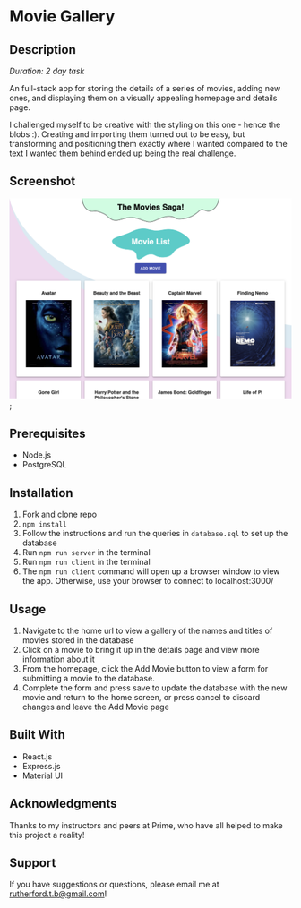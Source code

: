 # Movie Gallery

## Description

*Duration: 2 day task*

An full-stack app for storing the details of a series of movies, adding new ones, and displaying them on a visually appealing homepage and details page.

I challenged myself to be creative with the styling on this one - hence the blobs :). Creating and importing them turned out to be easy, but transforming and positioning them exactly where I wanted compared to the text I wanted them behind ended up being the real challenge.


## Screenshot

![Screenshot of movies app](./images/screenshot.png);

## Prerequisites

- Node.js
- PostgreSQL

## Installation

1. Fork and clone repo
2. `npm install`
3. Follow the instructions and run the queries in `database.sql` to set up the database
4. Run `npm run server` in the terminal
5. Run `npm run client` in the terminal
6. The `npm run client` command will open up a browser window to view the app. Otherwise, use your browser to connect to localhost:3000/

## Usage

1. Navigate to the home url to view a gallery of the names and titles of movies stored in the database
2. Click on a movie to bring it up in the details page and view more information about it
3. From the homepage, click the Add Movie button to view a form for submitting a movie to the database.
4. Complete the form and press save to update the database with the new movie and return to the home screen, or press cancel to discard changes and leave the Add Movie page

## Built With

- React.js
- Express.js
- Material UI

## Acknowledgments

Thanks to my instructors and peers at Prime, who have all helped to make this project a reality!

## Support

If you have suggestions or questions, please email me at rutherford.t.b@gmail.com!